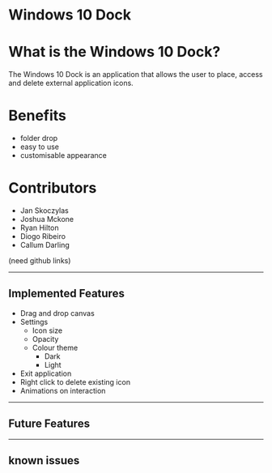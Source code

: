 # Windows 10 Dock

# What is the Windows 10 Dock? 

The Windows 10 Dock is an application that allows the user to place, access and delete external application icons.

# Benefits

- folder drop
- easy to use
- customisable appearance

# Contributors

- Jan Skoczylas
- Joshua Mckone
- Ryan Hilton
- Diogo Ribeiro
- Callum Darling

(need github links)

----------------------
 Implemented Features		
----------------------

- Drag and drop canvas
- Settings
  - Icon size
  - Opacity
  - Colour theme
    - Dark
    - Light
- Exit application
- Right click to delete existing icon
- Animations on interaction

-----------------
 Future Features			
-----------------

---------------
 known issues 
---------------